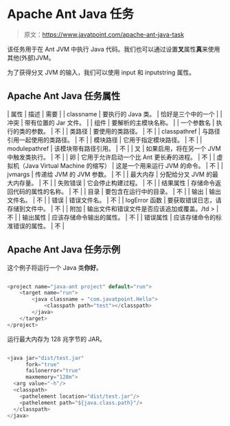 # Apache Ant Java 任务

> 原文：<https://www.javatpoint.com/apache-ant-java-task>

该任务用于在 Ant JVM 中执行 Java 代码。我们也可以通过设置**叉**属性**真**来使用其他(外部)JVM。

为了获得分叉 JVM 的输入，我们可以使用 input 和 inputstring 属性。

## Apache Ant Java 任务属性

| 属性 | 描述 | 需要 |
| classname | 要执行的 Java 类。 | 恰好是三个中的一个 |
| 冲突 | 带有位置的 Jar 文件。 |
| 组件 | 要解析的主模块名称。 |
| 一个参数名 | 执行的类的参数。 | 不 |
| 类路径 | 要使用的类路径。 | 不 |
| classpathref | 与路径引用一起使用的类路径。 | 不 |
| 模块路径 | 它用于指定模块路径。 | 不 |
| modulepathref | 该模块带有路径引用。 | 不 |
| 叉 | 如果启用，将在另一个 JVM 中触发类执行。 | 不 |
| 卵 | 它用于允许启动一个比 Ant 更长寿的进程。 | 不 |
| 虚拟机（Java Virtual Machine 的缩写） | 这是一个用来运行 JVM 的命令。 | 不 |
| jvmargs | 传递给 JVM 的 JVM 参数。 | 不 |
| 最大内存 | 分配给分叉 JVM 的最大内存量。 | 不 |
| 失败错误 | 它会停止构建过程。 | 不 |
| 结果属性 | 存储命令返回代码的属性的名称。 | 不 |
| 目录 | 要包含在运行中的目录。 | 不 |
| 输出 | 输出文件名。 | 不 |
| 错误 | 错误文件名。 | 不 |
| logError 函数 | 要获取错误日志，请存储到文件中。 | 不 |
| 附加 | 输出文件和错误文件是否应该追加或覆盖。/td > | 不 |
| 输出属性 | 应该存储命令输出的属性。 | 不 |
| 错误属性 | 应该存储命令的标准错误的属性。 | 不 |

## Apache Ant Java 任务示例

这个例子将运行一个 Java 类**你好**。

```java

<project name="java-ant project" default="run">	
	<target name="run">
		<java classname = "com.javatpoint.Hello">
			<classpath path="test"></classpath>
		</java>
	</target>
</project>

```

运行最大内存为 128 兆字节的 JAR。

```java

<java jar="dist/test.jar"
      fork="true"
      failonerror="true"
      maxmemory="128m">
  <arg value="-h"/>
  <classpath>
    <pathelement location="dist/test.jar"/>
    <pathelement path="${java.class.path}"/>
  </classpath>
</java>

```